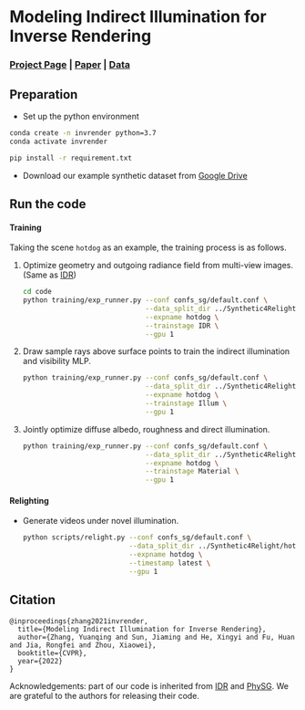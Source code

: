 # Modeling Indirect Illumination for Inverse Rendering

### [Project Page](https://zju3dv.github.io/invrender) | [Paper](https://arxiv.org/pdf/2204.06837.pdf) | [Data](https://drive.google.com/file/d/1wWWu7EaOxtVq8QNalgs6kDqsiAm7xsRh/view?usp=sharing)



## Preparation
- Set up the python environment

```sh
conda create -n invrender python=3.7
conda activate invrender

pip install -r requirement.txt
```

- Download our example synthetic dataset from [Google Drive](https://drive.google.com/file/d/1wWWu7EaOxtVq8QNalgs6kDqsiAm7xsRh/view?usp=sharing)


## Run the code

#### Training

Taking the scene `hotdog` as an example, the training process is as follows.

1. Optimize geometry and outgoing radiance field from multi-view images. (Same as [IDR](https://github.com/lioryariv/idr))

   ```sh
   cd code
   python training/exp_runner.py --conf confs_sg/default.conf \
                                 --data_split_dir ../Synthetic4Relight/hotdog \
                                 --expname hotdog \
                                 --trainstage IDR \
                                 --gpu 1
   ```

2. Draw sample rays above surface points to train the indirect illumination and visibility MLP.

   ```sh
   python training/exp_runner.py --conf confs_sg/default.conf \
                                 --data_split_dir ../Synthetic4Relight/hotdog \
                                 --expname hotdog \
                                 --trainstage Illum \
                                 --gpu 1
   ```
   
3. Jointly optimize diffuse albedo, roughness and direct illumination.

   ```sh
   python training/exp_runner.py --conf confs_sg/default.conf \
                                 --data_split_dir ../Synthetic4Relight/hotdog \
                                 --expname hotdog \
                                 --trainstage Material \
                                 --gpu 1
   ```

#### Relighting

- Generate videos under novel illumination.

  ```sh
  python scripts/relight.py --conf confs_sg/default.conf \
                            --data_split_dir ../Synthetic4Relight/hotdog \
                            --expname hotdog \
                            --timestamp latest \
                            --gpu 1
  ```

## Citation

```
@inproceedings{zhang2021invrender,
  title={Modeling Indirect Illumination for Inverse Rendering},
  author={Zhang, Yuanqing and Sun, Jiaming and He, Xingyi and Fu, Huan and Jia, Rongfei and Zhou, Xiaowei},
  booktitle={CVPR},
  year={2022}
}
```

Acknowledgements: part of our code is inherited from  [IDR](https://github.com/lioryariv/idr) and [PhySG](https://github.com/Kai-46/PhySG). We are grateful to the authors for releasing their code.

